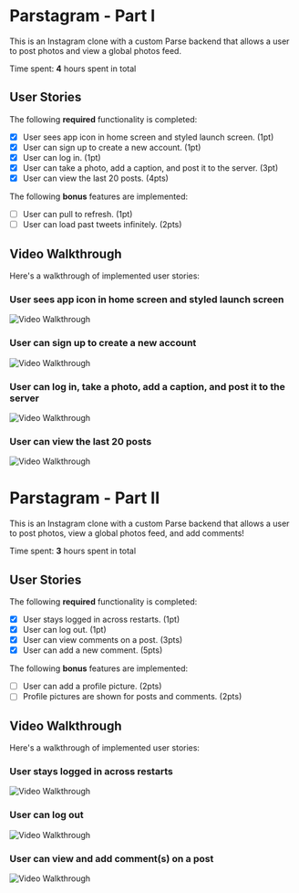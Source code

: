 # Parstagram - Part I

This is an Instagram clone with a custom Parse backend that allows a user to post photos and view a global photos feed.

Time spent: **4** hours spent in total

## User Stories

The following **required** functionality is completed:

- [x] User sees app icon in home screen and styled launch screen. (1pt)
- [x] User can sign up to create a new account. (1pt)
- [x] User can log in. (1pt)
- [x] User can take a photo, add a caption, and post it to the server. (3pt)
- [x] User can view the last 20 posts. (4pts)

The following **bonus** features are implemented:

- [ ] User can pull to refresh. (1pt)
- [ ] User can load past tweets infinitely. (2pts)

## Video Walkthrough

Here's a walkthrough of implemented user stories:

### User sees app icon in home screen and styled launch screen

<img src='http://g.recordit.co/ico5ji7rFM.gif' title='Video Walkthrough' width='' alt='Video Walkthrough' />

### User can sign up to create a new account

<img src='http://g.recordit.co/HMx94ij38p.gif' title='Video Walkthrough' width='' alt='Video Walkthrough' />

### User can log in, take a photo, add a caption, and post it to the server

<img src='http://g.recordit.co/olWRVRTBeQ.gif' title='Video Walkthrough' width='' alt='Video Walkthrough' />

### User can view the last 20 posts

<img src='http://g.recordit.co/hIdJ5X8hRh.gif' title='Video Walkthrough' width='' alt='Video Walkthrough' />

# Parstagram - Part II

This is an Instagram clone with a custom Parse backend that allows a user to post photos, view a global photos feed, and add comments!

Time spent: **3** hours spent in total

## User Stories

The following **required** functionality is completed:

- [x] User stays logged in across restarts. (1pt)
- [x] User can log out. (1pt)
- [x] User can view comments on a post. (3pts)
- [x] User can add a new comment. (5pts)

The following **bonus** features are implemented:

- [ ] User can add a profile picture. (2pts)
- [ ] Profile pictures are shown for posts and comments. (2pts)

## Video Walkthrough

Here's a walkthrough of implemented user stories:

### User stays logged in across restarts
<img src='http://g.recordit.co/bF3woo4bzw.gif' title='Video Walkthrough' width='' alt='Video Walkthrough' />

### User can log out
<img src='http://g.recordit.co/2lvFuDoe75.gif' title='Video Walkthrough' width='' alt='Video Walkthrough' />

### User can view and add comment(s) on a post
<img src='http://g.recordit.co/pzSYOR2YRj.gif' title='Video Walkthrough' width='' alt='Video Walkthrough' />


